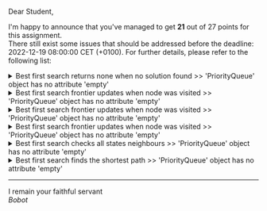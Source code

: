 Dear Student,

I'm happy to announce that you've managed to get **21** out of 27 points for this assignment.\
There still exist some issues that should be addressed before the deadline: 2022-12-19 08:00:00 CET (+0100). For further details, please refer to the following list:

<details><summary>Best first search returns none when no solution found &gt;&gt; &#x27;PriorityQueue&#x27; object has no attribute &#x27;empty&#x27;</summary></details>
<details><summary>Best first search frontier updates when node was visited &gt;&gt; &#x27;PriorityQueue&#x27; object has no attribute &#x27;empty&#x27;</summary></details>
<details><summary>Best first search frontier updates when node was visited &gt;&gt; &#x27;PriorityQueue&#x27; object has no attribute &#x27;empty&#x27;</summary></details>
<details><summary>Best first search frontier updates when node was visited &gt;&gt; &#x27;PriorityQueue&#x27; object has no attribute &#x27;empty&#x27;</summary></details>
<details><summary>Best first search checks all states neighbours &gt;&gt; &#x27;PriorityQueue&#x27; object has no attribute &#x27;empty&#x27;</summary></details>
<details><summary>Best first search finds the shortest path &gt;&gt; &#x27;PriorityQueue&#x27; object has no attribute &#x27;empty&#x27;</summary></details>

-----------
I remain your faithful servant\
_Bobot_